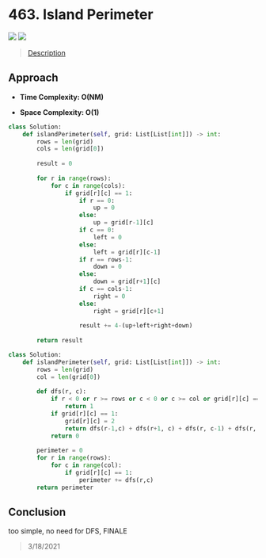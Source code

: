 # 463. Island Perimeter

![](https://img.shields.io/badge/Difficulty-Easy-%235cb85c)
![](https://img.shields.io/badge/topic-array-critical)

> [Description](https://leetcode.com/problems/island-perimeter/)


## Approach

- **Time Complexity: O(NM)**

- **Space Complexity: O(1)**

```python
class Solution:
    def islandPerimeter(self, grid: List[List[int]]) -> int:
        rows = len(grid)
        cols = len(grid[0])
        
        result = 0
        
        for r in range(rows):
            for c in range(cols):
                if grid[r][c] == 1:
                    if r == 0:
                        up = 0
                    else:
                        up = grid[r-1][c]
                    if c == 0:
                        left = 0
                    else:
                        left = grid[r][c-1]
                    if r == rows-1:
                        down = 0
                    else:
                        down = grid[r+1][c]
                    if c == cols-1:
                        right = 0
                    else:
                        right = grid[r][c+1]
                        
                    result += 4-(up+left+right+down)
                
        return result
```


```python
class Solution:
    def islandPerimeter(self, grid: List[List[int]]) -> int:
        rows = len(grid)
        col = len(grid[0])
        
        def dfs(r, c):
            if r < 0 or r >= rows or c < 0 or c >= col or grid[r][c] == 0:
                return 1
            if grid[r][c] == 1:
                grid[r][c] = 2
                return dfs(r-1,c) + dfs(r+1, c) + dfs(r, c-1) + dfs(r, c+1)
            return 0
            
        perimeter = 0
        for r in range(rows):
            for c in range(col):
                if grid[r][c] == 1:
                    perimeter += dfs(r,c)
        return perimeter
```
## Conclusion

too simple, no need for DFS, FINALE

> 3/18/2021